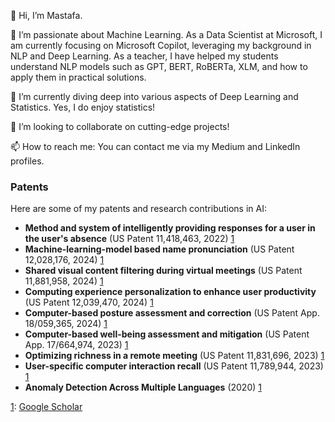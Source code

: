👋 Hi, I’m Mastafa.

👀 I’m passionate about Machine Learning. As a Data Scientist at Microsoft, I am currently focusing on Microsoft Copilot, leveraging my background in NLP and Deep Learning. As a teacher, I have helped my students understand NLP models such as GPT, BERT, RoBERTa, XLM, and how to apply them in practical solutions.

🌱 I’m currently diving deep into various aspects of Deep Learning and Statistics. Yes, I do enjoy statistics!

💞️ I’m looking to collaborate on cutting-edge projects!

📫 How to reach me: You can contact me via my Medium and LinkedIn profiles.

### Patents
Here are some of my patents and research contributions in AI:
- **Method and system of intelligently providing responses for a user in the user's absence** (US Patent 11,418,463, 2022) [1](https://scholar.google.com/citations?user=jA54ZlUAAAAJ&hl=en)
- **Machine-learning-model based name pronunciation** (US Patent 12,028,176, 2024) [1](https://scholar.google.com/citations?user=jA54ZlUAAAAJ&hl=en)
- **Shared visual content filtering during virtual meetings** (US Patent 11,881,958, 2024) [1](https://scholar.google.com/citations?user=jA54ZlUAAAAJ&hl=en)
- **Computing experience personalization to enhance user productivity** (US Patent 12,039,470, 2024) [1](https://scholar.google.com/citations?user=jA54ZlUAAAAJ&hl=en)
- **Computer-based posture assessment and correction** (US Patent App. 18/059,365, 2024) [1](https://scholar.google.com/citations?user=jA54ZlUAAAAJ&hl=en)
- **Computer-based well-being assessment and mitigation** (US Patent App. 17/664,974, 2023) [1](https://scholar.google.com/citations?user=jA54ZlUAAAAJ&hl=en)
- **Optimizing richness in a remote meeting** (US Patent 11,831,696, 2023) [1](https://scholar.google.com/citations?user=jA54ZlUAAAAJ&hl=en)
- **User-specific computer interaction recall** (US Patent 11,789,944, 2023) [1](https://scholar.google.com/citations?user=jA54ZlUAAAAJ&hl=en)
- **Anomaly Detection Across Multiple Languages** (2020) [1](https://scholar.google.com/citations?user=jA54ZlUAAAAJ&hl=en)

<!---
MastafaF/MastafaF is a ✨ special ✨ repository because its `README.md` (this file) appears on your GitHub profile.
You can click the Preview link to take a look at your changes.
--->

[1](https://scholar.google.com/citations?user=jA54ZlUAAAAJ&hl=en): [Google Scholar](https://scholar.google.com/citations?user=jA54ZlUAAAAJ&hl=en)
